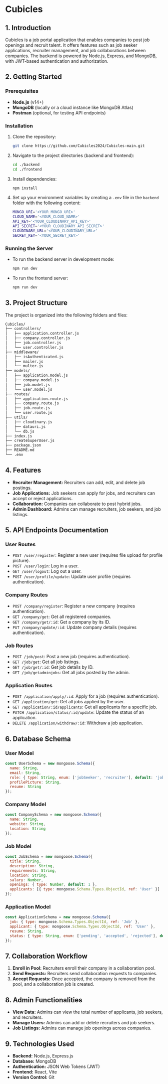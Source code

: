 # Cubicles

## 1. Introduction

Cubicles is a job portal application that enables companies to post job openings and recruit talent. It offers features such as job seeker applications, recruiter management, and job collaborations between companies. The backend is powered by Node.js, Express, and MongoDB, with JWT-based authentication and authorization.

## 2. Getting Started

### Prerequisites

- **Node.js** (v14+)
- **MongoDB** (locally or a cloud instance like MongoDB Atlas)
- **Postman** (optional, for testing API endpoints)

### Installation

1. Clone the repository:

    ```bash
    git clone https://github.com/Cubicles2024/Cubicles-main.git
    ```

2. Navigate to the project directories (backend and frontend):

    ```bash
    cd ./backend
    cd ./frontend
    ```

3. Install dependencies:

    ```bash
    npm install
    ```

4. Set up your environment variables by creating a `.env` file in the `backend` folder with the following content:

    ```bash
    MONGO_URI='<YOUR_MONGO_URI>'
    CLOUD_NAME='<YOUR_CLOUD_NAME>'
    API_KEY='<YOUR_CLOUDINARY_API_KEY>'
    API_SECRET='<YOUR_CLOUDINARY_API_SECRET>'
    CLOUDINARY_URL='<YOUR_CLOUDINARY_URL>'
    SECRET_KEY='<YOUR_SECRET_KEY>'
    ```

### Running the Server

- To run the backend server in development mode:

    ```bash
    npm run dev
    ```

- To run the frontend server:

    ```bash
    npm run dev
    ```

## 3. Project Structure

The project is organized into the following folders and files:

```bash
Cubicles/
├── controllers/
│   ├── application.controller.js
│   ├── company.controller.js
│   ├── job.controller.js
│   └── user.controller.js
├── middleware/
│   ├── isAuthenticated.js
│   ├── mailer.js
│   └── multer.js
├── models/
│   ├── application.model.js
│   ├── company.model.js
│   ├── job.model.js
│   └── user.model.js
├── routes/
│   ├── application.route.js
│   ├── company.route.js
│   ├── job.route.js
│   └── user.route.js
├── utils/
│   ├── cloudinary.js
│   ├── datauri.js
│   └── db.js
├── index.js
├── createSuperUser.js
├── package.json
├── README.md
└── .env
```

## 4. Features

- **Recruiter Management:** Recruiters can add, edit, and delete job postings.
- **Job Applications:** Job seekers can apply for jobs, and recruiters can accept or reject applications.
- **Collaboration:** Companies can collaborate to post hybrid jobs.
- **Admin Dashboard:** Admins can manage recruiters, job seekers, and job listings.

## 5. API Endpoints Documentation

### User Routes

- `POST /user/register`: Register a new user (requires file upload for profile picture).
- `POST /user/login`: Log in a user.
- `GET /user/logout`: Log out a user.
- `POST /user/profile/update`: Update user profile (requires authentication).

### Company Routes

- `POST /company/register`: Register a new company (requires authentication).
- `GET /company/get`: Get all registered companies.
- `GET /company/get/:id`: Get a company by its ID.
- `PUT /company/update/:id`: Update company details (requires authentication).

### Job Routes

- `POST /job/post`: Post a new job (requires authentication).
- `GET /job/get`: Get all job listings.
- `GET /job/get/:id`: Get job details by ID.
- `GET /job/getadminjobs`: Get all jobs posted by the admin.

### Application Routes

- `POST /application/apply/:id`: Apply for a job (requires authentication).
- `GET /application/get`: Get all jobs applied by the user.
- `GET /application/:id/applicants`: Get all applicants for a specific job.
- `PATCH /application/status/:id/update`: Update the status of an application.
- `DELETE /application/withdraw/:id`: Withdraw a job application.

## 6. Database Schema

### User Model

```javascript
const UserSchema = new mongoose.Schema({
  name: String,
  email: String,
  role: { type: String, enum: ['jobSeeker', 'recruiter'], default: 'jobSeeker' },
  profilePicture: String,
  resume: String
});
```

### Company Model

```javascript
const CompanySchema = new mongoose.Schema({
  name: String,
  website: String,
  location: String
});
```

### Job Model

```javascript
const JobSchema = new mongoose.Schema({
  title: String,
  description: String,
  requirements: String,
  location: String,
  salary: Number,
  openings: { type: Number, default: 1 },
  applicants: [{ type: mongoose.Schema.Types.ObjectId, ref: 'User' }]
});
```

### Application Model

```javascript
const ApplicationSchema = new mongoose.Schema({
  job: { type: mongoose.Schema.Types.ObjectId, ref: 'Job' },
  applicant: { type: mongoose.Schema.Types.ObjectId, ref: 'User' },
  resume: String,
  status: { type: String, enum: ['pending', 'accepted', 'rejected'], default: 'pending' }
});
```

## 7. Collaboration Workflow

1. **Enroll in Pool:** Recruiters enroll their company in a collaboration pool.
2. **Send Requests:** Recruiters send collaboration requests to companies.
3. **Accept Requests:** Once accepted, the company is removed from the pool, and a collaboration job is created.

## 8. Admin Functionalities

- **View Data:** Admins can view the total number of applicants, job seekers, and recruiters.
- **Manage Users:** Admins can add or delete recruiters and job seekers.
- **Job Listings:** Admins can manage job openings across companies.

## 9. Technologies Used

- **Backend:** Node.js, Express.js
- **Database:** MongoDB
- **Authentication:** JSON Web Tokens (JWT)
- **Frontend:** React, Vite
- **Version Control:** Git
